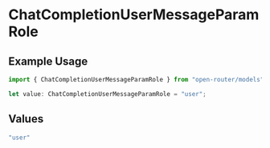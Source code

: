 # ChatCompletionUserMessageParamRole

## Example Usage

```typescript
import { ChatCompletionUserMessageParamRole } from "open-router/models";

let value: ChatCompletionUserMessageParamRole = "user";
```

## Values

```typescript
"user"
```